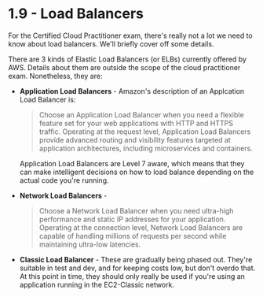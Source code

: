 # 1.9 - Load Balancers

For the Certified Cloud Practitioner exam, there's really not a lot we need to know about load balancers. We'll briefly cover off some details.

There are 3 kinds of Elastic Load Balancers (or ELBs) currently offered by AWS. Details about them are outside the scope of the cloud practitioner exam. Nonetheless, they are:

* **Application Load Balancers** - Amazon's description of an Applcation Load Balancer is:
  > Choose an Application Load Balancer when you need a flexible feature set for your web applications with HTTP and HTTPS traffic. Operating at the request level, Application Load Balancers provide advanced routing and visibility features targeted at application architectures, including microservices and containers.

  Application Load Balancers are Level 7 aware, which means that they can make intelligent decisions on how to load balance depending on the actual code you're running. 
* **Network Load Balancers** - 
  > Choose a Network Load Balancer when you need ultra-high performance and static IP addresses for your application. Operating at the connection level, Network Load Balancers are capable of handling millions of requests per second while maintaining ultra-low latencies.
* **Classic Load Balancer** - These are gradually being phased out. They're suitable in test and dev, and for keeping costs low, but don't overdo that. At this point in time, they should only really be used if you're using an application running in the EC2-Classic network.

